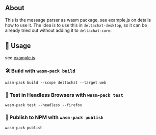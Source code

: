 ## About

This is the message parser as wasm package, see example.js on details how to use it.
The idea is to use this in `deltachat-desktop`, so it can be already tried out without adding it to `deltachat-core`.

## 🚴 Usage

see [example.js](./example.js)

### 🛠️ Build with `wasm-pack build`

```
wasm-pack build --scope deltachat --target web
```

### 🔬 Test in Headless Browsers with `wasm-pack test`

```
wasm-pack test --headless --firefox
```

### 🎁 Publish to NPM with `wasm-pack publish`

```
wasm-pack publish
```
